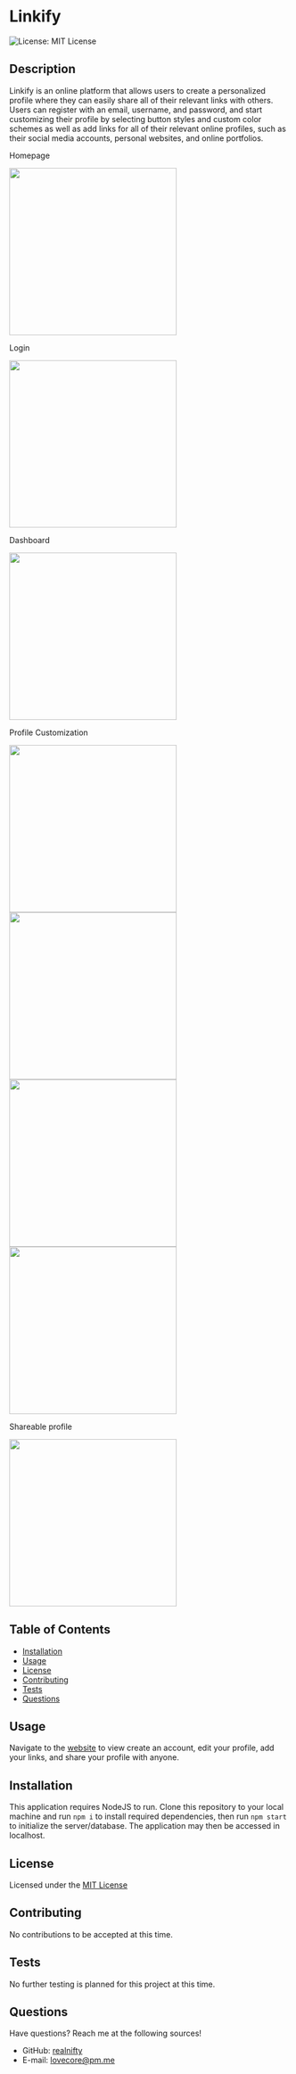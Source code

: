 # Linkify
![License: MIT License](https://img.shields.io/badge/license-MIT-orange)
  
## Description

Linkify is an online platform that allows users to create a personalized profile where they can easily share all of their relevant links with others. Users can register with an email, username, and password, and start customizing their profile by selecting button styles and custom color schemes as well as add links for all of their relevant online profiles, such as their social media accounts, personal websites, and online portfolios.

Homepage

<img src='./images/linkify_ss_1.png' width='300px'/>

Login

<img src='./images/linkify_ss_2.png' width='300px'/>

Dashboard

<img src='./images/linkify_ss_3.png' width='300px'/>

Profile Customization

<img src='./images/linkify_ss_4.png' width='300px'/>
<img src='./images/linkify_ss_5.png' width='300px'/>
<img src='./images/linkify_ss_6.png' width='300px'/>
<img src='./images/linkify_ss_7.png' width='300px'/>

Shareable profile

<img src='./images/linkify_ss_8.png' width='300px'/>

## Table of Contents

- [Installation](#installation)
- [Usage](#usage)
- [License](#license)
- [Contributing](#contributing)
- [Tests](#tests)
- [Questions](#questions)

## Usage

Navigate to the [website](https://nifty-linkify.herokuapp.com/) to view create an account, edit your profile, add your links, and share your profile with anyone.

## Installation

This application requires NodeJS to run. Clone this repository to your local machine and run ```npm i``` to install required dependencies, then run ```npm start``` to initialize the server/database. The application may then be accessed in localhost.

## License
    
Licensed under the [MIT License](https://spdx.org/licenses/MIT.html)

## Contributing

No contributions to be accepted at this time.

## Tests

No further testing is planned for this project at this time.

## Questions

Have questions? Reach me at the following sources!

* GitHub: [realnifty](https://github.com/realnifty)
* E-mail: lovecore@pm.me